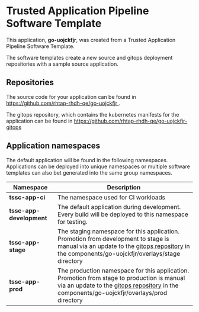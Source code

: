 # Trusted Application Pipeline Software Template

This application, **go-uojckfjr**, was created from a Trusted Application Pipeline Software Template.

The software templates create a new source and gitops deployment repositories with a sample source application. 

## Repositories

The source code for your application can be found in [https://github.com/rhtap-rhdh-qe/go-uojckfjr ](https://github.com/rhtap-rhdh-qe/go-uojckfjr ).
 
The gitops repository, which contains the kubernetes manifests for the application can be found in 
[https://github.com/rhtap-rhdh-qe/go-uojckfjr-gitops ](https://github.com/rhtap-rhdh-qe/go-uojckfjr-gitops ) 

## Application namespaces 

The default application will be found in the following namespaces. Applications can be deployed into unique namespaces or multiple software templates can also bet generated into the same group namespaces.  

|  Namespace   |  Description   |  
| -------- | -------- |
| **tssc-app-ci** | The namespace used for CI workloads |
| **tssc-app-development** | The default application during development. Every build will be deployed to this namespace for testing. |
| **tssc-app-stage** | The staging namespace for this application. Promotion from development to stage is manual via an update to the [gitops repository](https://github.com/rhtap-rhdh-qe/go-uojckfjr-gitops ) in the components/go-uojckfjr/overlays/stage directory |
| **tssc-app-prod** | The production namespace for this application. Promotion from stage to production is manual via an update to the [gitops repository](https://github.com/rhtap-rhdh-qe/go-uojckfjr-gitops ) in the components/go-uojckfjr/overlays/prod directory |